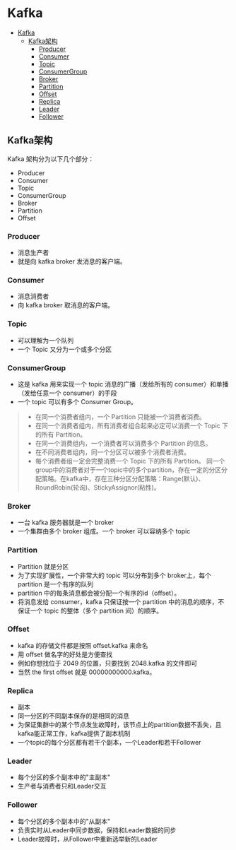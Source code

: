# Kafka
- [Kafka](#kafka)
  - [Kafka架构](#kafka架构)
    - [Producer](#producer)
    - [Consumer](#consumer)
    - [Topic](#topic)
    - [ConsumerGroup](#consumergroup)
    - [Broker](#broker)
    - [Partition](#partition)
    - [Offset](#offset)
    - [Replica](#replica)
    - [Leader](#leader)
    - [Follower](#follower)

## Kafka架构
Kafka 架构分为以下几个部分：
- Producer
- Consumer
- Topic
- ConsumerGroup
- Broker
- Partition
- Offset

### Producer
- 消息生产者
- 就是向 kafka broker 发消息的客户端。

### Consumer
- 消息消费者
- 向 kafka broker 取消息的客户端。

### Topic
- 可以理解为一个队列
- 一个 Topic 又分为一个或多个分区

### ConsumerGroup
- 这是 kafka 用来实现一个 topic 消息的广播（发给所有的 consumer）和单播（发给任意一个 consumer）的手段
- 一个 topic 可以有多个 Consumer Group。
> - 在同一个消费者组内，一个 Partition 只能被一个消费者消费。
> - 在同一个消费者组内，所有消费者组合起来必定可以消费一个 Topic 下的所有 Partition。
> - 在同一个消费组内，一个消费者可以消费多个 Partition 的信息。
> - 在不同消费者组内，同一个分区可以被多个消费者消费。
> - 每个消费者组一定会完整消费一个 Topic 下的所有 Partition。
> 同一个group中的消费者对于一个topic中的多个partition，存在一定的分区分配策略。在kafka中，存在三种分区分配策略：Range(默认)、 RoundRobin(轮询)、StickyAssignor(粘性)。

### Broker
- 一台 kafka 服务器就是一个 broker
- 一个集群由多个 broker 组成。一个 broker 可以容纳多个 topic

### Partition
- Partition 就是分区
- 为了实现扩展性，一个非常大的 topic 可以分布到多个 broker上，每个 partition 是一个有序的队列
- partition 中的每条消息都会被分配一个有序的id（offset）。
- 将消息发给 consumer，kafka 只保证按一个 partition 中的消息的顺序，不保证一个 topic 的整体（多个 partition 间）的顺序。

### Offset
- kafka 的存储文件都是按照 offset.kafka 来命名
- 用 offset 做名字的好处是方便查找
- 例如你想找位于 2049 的位置，只要找到 2048.kafka 的文件即可
- 当然 the first offset 就是 00000000000.kafka。

### Replica
- 副本
- 同一分区的不同副本保存的是相同的消息
- 为保证集群中的某个节点发生故障时，该节点上的partition数据不丢失，且kafka能正常工作，kafka提供了副本机制
- 一个topic的每个分区都有若干个副本，一个Leader和若干Follower

### Leader
- 每个分区的多个副本中的"主副本"
- 生产者与消费者只和Leader交互

### Follower
- 每个分区的多个副本中的"从副本"
- 负责实时从Leader中同步数据，保持和Leader数据的同步
- Leader故障时，从Follower中重新选举新的Leader

